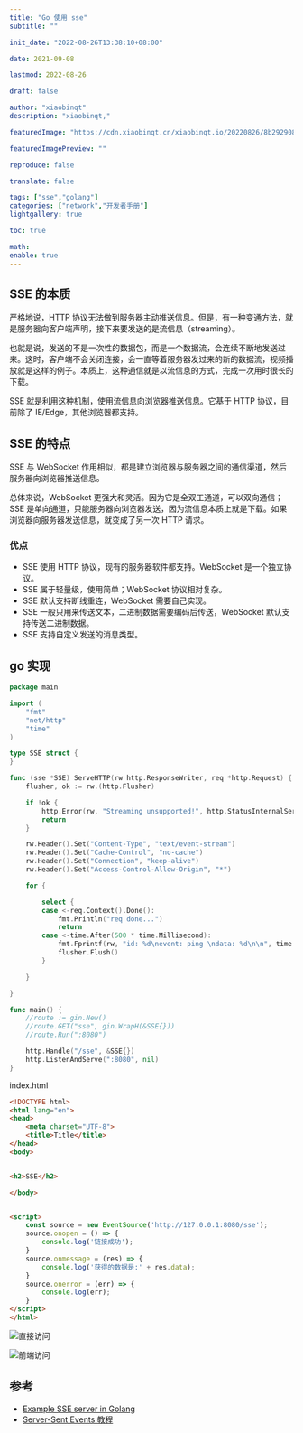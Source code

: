```yaml
---
title: "Go 使用 sse"
subtitle: ""

init_date: "2022-08-26T13:38:10+08:00"

date: 2021-09-08

lastmod: 2022-08-26

draft: false

author: "xiaobinqt"
description: "xiaobinqt,"

featuredImage: "https://cdn.xiaobinqt.cn/xiaobinqt.io/20220826/8b29290860a04491bfdaa11a5b5e0f28.png"

featuredImagePreview: ""

reproduce: false

translate: false

tags: ["sse","golang"]
categories: ["network","开发者手册"]
lightgallery: true

toc: true

math:
enable: true
---
```


<!-- author： xiaobinqt -->
<!-- email： xiaobinqt@163.com -->
<!-- https://xiaobinqt.github.io -->
<!-- https://www.xiaobinqt.cn -->

## SSE 的本质

严格地说，HTTP 协议无法做到服务器主动推送信息。但是，有一种变通方法，就是服务器向客户端声明，接下来要发送的是流信息（streaming）。

也就是说，发送的不是一次性的数据包，而是一个数据流，会连续不断地发送过来。这时，客户端不会关闭连接，会一直等着服务器发过来的新的数据流，视频播放就是这样的例子。本质上，这种通信就是以流信息的方式，完成一次用时很长的下载。

SSE 就是利用这种机制，使用流信息向浏览器推送信息。它基于 HTTP 协议，目前除了 IE/Edge，其他浏览器都支持。

## SSE 的特点

SSE 与 WebSocket 作用相似，都是建立浏览器与服务器之间的通信渠道，然后服务器向浏览器推送信息。

总体来说，WebSocket 更强大和灵活。因为它是全双工通道，可以双向通信；SSE 是单向通道，只能服务器向浏览器发送，因为流信息本质上就是下载。如果浏览器向服务器发送信息，就变成了另一次 HTTP 请求。

### 优点

+ SSE 使用 HTTP 协议，现有的服务器软件都支持。WebSocket 是一个独立协议。
+ SSE 属于轻量级，使用简单；WebSocket 协议相对复杂。
+ SSE 默认支持断线重连，WebSocket 需要自己实现。
+ SSE 一般只用来传送文本，二进制数据需要编码后传送，WebSocket 默认支持传送二进制数据。
+ SSE 支持自定义发送的消息类型。

## go 实现

```go
package main

import (
	"fmt"
	"net/http"
	"time"
)

type SSE struct {
}

func (sse *SSE) ServeHTTP(rw http.ResponseWriter, req *http.Request) {
	flusher, ok := rw.(http.Flusher)

	if !ok {
		http.Error(rw, "Streaming unsupported!", http.StatusInternalServerError)
		return
	}

	rw.Header().Set("Content-Type", "text/event-stream")
	rw.Header().Set("Cache-Control", "no-cache")
	rw.Header().Set("Connection", "keep-alive")
	rw.Header().Set("Access-Control-Allow-Origin", "*")

	for {

		select {
		case <-req.Context().Done():
			fmt.Println("req done...")
			return
		case <-time.After(500 * time.Millisecond):
			fmt.Fprintf(rw, "id: %d\nevent: ping \ndata: %d\n\n", time.Now().Unix(), time.Now().Unix())
			flusher.Flush()
		}

	}

}

func main() {
	//route := gin.New()
	//route.GET("sse", gin.WrapH(&SSE{}))
	//route.Run(":8080")

	http.Handle("/sse", &SSE{})
	http.ListenAndServe(":8080", nil)
}

```

index.html

```html
<!DOCTYPE html>
<html lang="en">
<head>
    <meta charset="UTF-8">
    <title>Title</title>
</head>
<body>


<h2>SSE</h2>

</body>


<script>
    const source = new EventSource('http://127.0.0.1:8080/sse');
    source.onopen = () => {
        console.log('链接成功');
    }
    source.onmessage = (res) => {
        console.log('获得的数据是:' + res.data);
    }
    source.onerror = (err) => {
        console.log(err);
    }
</script>
</html>
```

![直接访问](https://cdn.xiaobinqt.cn/xiaobinqt.io/20220826/7e44b78245ef4e1e99981e91184cc66c.png?imageView2/0/q/75|watermark/2/text/eGlhb2JpbnF0/font/dmlqYXlh/fontsize/1000/fill/IzVDNUI1Qg==/dissolve/52/gravity/SouthEast/dx/15/dy/15 '直接访问')

![前端访问](https://cdn.xiaobinqt.cn/xiaobinqt.io/20220826/828118df01ca4d1882735dc1a96a3c93.png?imageView2/0/q/75|watermark/2/text/eGlhb2JpbnF0/font/dmlqYXlh/fontsize/1000/fill/IzVDNUI1Qg==/dissolve/52/gravity/SouthEast/dx/15/dy/15 '前端访问')

## 参考

+ [Example SSE server in Golang](https://gist.github.com/ismasan/3fb75381cd2deb6bfa9c)
+ [Server-Sent Events 教程](https://www.ruanyifeng.com/blog/2017/05/server-sent_events.html)




